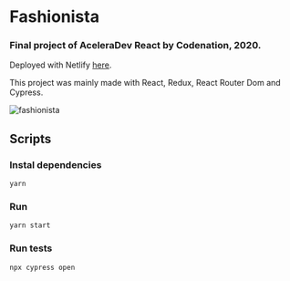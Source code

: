 # Fashionista
### Final project of AceleraDev React by Codenation, 2020.

Deployed with Netlify [here](https://mathvalenza-fashionista.netlify.app/).

This project was mainly made with React, Redux, React Router Dom and Cypress.

![fashionista](https://user-images.githubusercontent.com/34667046/85089479-22416a80-b1b9-11ea-820c-f673fca2547a.gif)

## Scripts

### Instal dependencies
`yarn`

### Run
`yarn start`

### Run tests
`npx cypress open`
